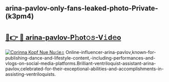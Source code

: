 ## arina-pavlov-only-fans​-leaked-photo​-Private-(k3pm4)


# <h2><a href="https://mediaupload.pro?title=arina-pavlov&ref=git">🔗👉 🔴 arina-pavlov-P𝚑ot𝚘𝚜-V𝚒d𝚎o</a></h2>

[![Corinna Kopf Nue Nu𝚍e𝚜](https://i.imgur.com/0qMVB7G.gif)](https://mediaupload.pro?title=arina-pavlov&ref=git)
Online-influencer-arina-pavlov,known-for-publishing-dance-and-lifestyle-content,-including-performances-and-vlogs-on-social-media-platforms.Brilliant-ventriloquist-assistant-arina-pavlov,celebrated-for-their-exceptional-abilities-and-accomplishments-in-assisting-ventriloquists.  